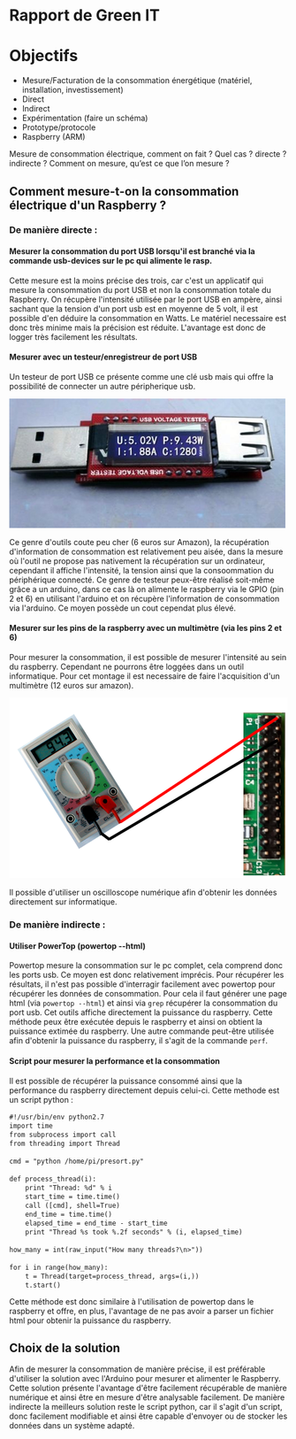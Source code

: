 Rapport de Green IT
==

# Objectifs

* Mesure/Facturation de la consommation énergétique (matériel, installation, investissement)
 * Direct
 * Indirect
* Expérimentation (faire un schéma)
 * Prototype/protocole
 * Raspberry (ARM)

Mesure de consommation électrique, comment on fait ? Quel cas ? directe ? indirecte ?
Comment on mesure, qu’est ce que l’on mesure ?


## Comment mesure-t-on la consommation électrique d'un Raspberry ?
### De manière directe :
#### Mesurer la consommation du port USB lorsqu'il est branché via la commande usb-devices sur le pc qui alimente le rasp.
Cette mesure est la moins précise des trois, car c'est un applicatif qui mesure la consommation du port USB et non la consommation totale du Raspberry. On récupère l'intensité utilisée par le port USB en ampère, ainsi sachant que la tension d'un port usb est en moyenne de 5 volt, il est possible d'en déduire la consommation en Watts. Le matériel necessaire est donc très minime mais la précision est réduite. L'avantage est donc de logger très facilement les résultats.

#### Mesurer avec un testeur/enregistreur de port USB
Un testeur de port USB ce présente comme une clé usb mais qui offre la possibilité de connecter un autre péripherique usb.

![Testeur avec écran](https://github.com/benhu/effacious-weasel-green-it/raw/master/testeur_usb.jpg)

Ce genre d'outils coute peu cher (6 euros sur Amazon), la récupération d'information de consommation est relativement peu aisée, dans la mesure où l'outil ne propose pas nativement la récupération sur un ordinateur, cependant il affiche l'intensité, la tension ainsi que la consoommation du périphérique connecté. Ce genre de testeur peux-être réalisé soit-même grâce a un arduino, dans ce cas là on alimente le raspberry via le GPIO (pin 2 et 6) en utilisant l'arduino et on récupère l'information de consommation via l'arduino. Ce moyen possède un cout cependat plus élevé.

#### Mesurer sur les pins de la raspberry avec un multimètre (via les pins 2 et 6)
Pour mesurer la consommation, il est possible de mesurer l'intensité au sein du raspberry. Cependant ne pourrons être loggées dans un outil informatique. Pour cet montage il est necessaire de faire l'acquisition d'un multimètre (12 euros sur amazon).

![Schéma](https://github.com/benhu/effacious-weasel-green-it/raw/master/schema.png)

Il possible d'utiliser un oscilloscope numérique afin d'obtenir les données directement sur informatique.

### De manière indirecte :
#### Utiliser PowerTop (powertop --html)
Powertop mesure la consommation sur le pc complet, cela comprend donc les ports usb. Ce moyen est donc relativement imprécis. Pour récupérer les résultats, il n'est pas possible d'interragir facilement avec powertop pour récupérer les données de consommation. Pour cela il faut générer une page html (via `powertop --html`) et ainsi via `grep` récupérer la consommation du port usb. Cet outils affiche directement la puissance du raspberry. Cette méthode peux être exécutée depuis le raspberry et ainsi on obtient la puissance extimée du raspberry. Une autre commande peut-être utilisée afin d'obtenir la puissance du raspberry, il s'agit de la commande `perf`.


#### Script pour mesurer la performance et la consommation
Il est possible de récupérer la puissance consommé ainsi que la performance du raspberry directement depuis celui-ci. Cette methode est un script python :
```
#!/usr/bin/env python2.7
import time
from subprocess import call
from threading import Thread
 
cmd = "python /home/pi/presort.py"
 
def process_thread(i):
    print "Thread: %d" % i
    start_time = time.time()
    call ([cmd], shell=True)
    end_time = time.time()
    elapsed_time = end_time - start_time
    print "Thread %s took %.2f seconds" % (i, elapsed_time)
 
how_many = int(raw_input("How many threads?\n>"))
 
for i in range(how_many):
    t = Thread(target=process_thread, args=(i,))
    t.start()
```
Cette méthode est donc similaire à l'utilisation de powertop dans le raspberry et offre, en plus, l'avantage de ne pas avoir a parser un fichier html pour obtenir la puissance du raspberry.

## Choix de la solution
Afin de mesurer la consommation de manière précise, il est préférable d'utiliser la solution avec l'Arduino pour mesurer et alimenter le Raspberry. Cette solution présente l'avantage d'être facilement récupérable de manière numérique et ainsi être en mesure d'être analysable facilement. De manière indirecte la meilleurs solution reste le script python, car il s'agit d'un script, donc facilement modifiable et ainsi être capable d'envoyer ou de stocker les données dans un système adapté.
